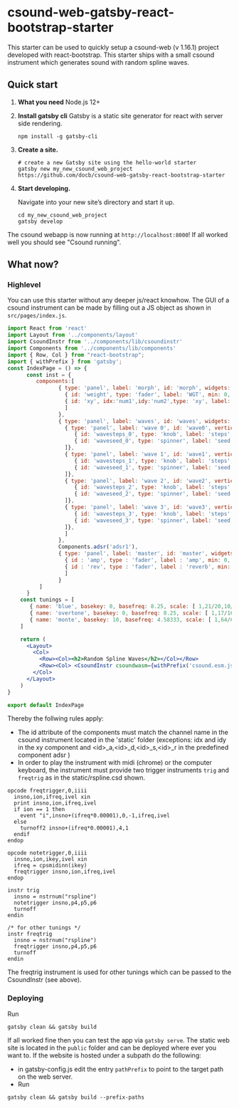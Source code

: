 # csound-web-gatsby-react-bootstrap-starter
This starter can be used to quickly setup a csound-web (v 1.16.1) project developed with react-bootstrap. 
This starter ships with a small csound instrument which generates sound with random spline waves.

## Quick start
1.  **What you need**
    Node.js 12+

1.  **Install gatsby cli**
    Gatsby is a static site generator for react with server side rendering.
    ```shell
    npm install -g gatsby-cli
    ```

1.  **Create a site.**

    ```shell
    # create a new Gatsby site using the hello-world starter
    gatsby new my_new_csound_web_project https://github.com/docb/csound-web-gatsby-react-bootstrap-starter
    ```
1.  **Start developing.**

    Navigate into your new site’s directory and start it up.

    ```shell
    cd my_new_csound_web_project
    gatsby develop
    ```
The csound webapp is now running at `http://localhost:8000`!
If all worked well you should see "Csound running". 

## What now?

### Highlevel
You can use this starter without any deeper js/react knowhow. The GUI of a csound instrument can be made by filling out a JS object
as shown in `src/pages/index.js`.
    
```jsx
import React from 'react'
import Layout from '../components/layout'
import CsoundInstr from '../components/lib/csoundinstr'
import Components from '../components/lib/components'
import { Row, Col } from "react-bootstrap";
import { withPrefix } from 'gatsby';
const IndexPage = () => {
      const inst = {
         components:[
                { type: 'panel', label: 'morph', id: 'morph', widgets: [
                  { id: 'weight', type: 'fader', label: 'WGT', min: 0, max: 1, step: 0.01, defval: 0.5 , height: 200},
                  { id: 'xy', idx:'num1',idy:'num2',type: 'xy', label: 'mix', minX: 0, maxX: 3.99, minY: 0, maxY: 3.99,step: 0.01, defval : { num1 :0.5 , num2 : 0.5 }, height: 200},
                  ]
                },
                { type: 'panel', label: 'waves', id: 'waves', widgets: [
                  { type: 'panel', label: 'wave 0', id: 'wave0', vertical: true, widgets: [
                     { id: 'wavesteps_0', type: 'knob', label: 'steps', min: 4, max: 16, step: 1, defval:10 },
                     { id: 'waveseed_0', type: 'spinner', label: 'seed', size:4,  min: 1, max: 100000, step: 1, defval: 11, vertical: false}
                  ]},
                  { type: 'panel', label: 'wave 1', id: 'wave1', vertical: true, widgets: [
                     { id: 'wavesteps_1', type: 'knob', label: 'steps', min: 4, max: 16, step: 1, defval:10 },
                     { id: 'waveseed_1', type: 'spinner', label: 'seed',  size:4, min: 1, max: 100000, step: 1, defval: 12, vertical: false}
                  ]},
                  { type: 'panel', label: 'wave 2', id: 'wave2', vertical: true, widgets: [
                     { id: 'wavesteps_2', type: 'knob', label: 'steps', min: 4, max: 16, step: 1, defval:10 },
                     { id: 'waveseed_2', type: 'spinner', label: 'seed',  size:4, min: 1, max: 100000, step: 1, defval: 13, vertical: false}
                  ]},
                  { type: 'panel', label: 'wave 3', id: 'wave3', vertical: true, widgets: [
                     { id: 'wavesteps_3', type: 'knob', label: 'steps', min: 4, max: 16, step: 1, defval:10 },
                     { id: 'waveseed_3', type: 'spinner', label: 'seed',  size:4, min: 1, max: 100000, step: 1, defval: 14, vertical: false}
                  ]},
                  ]
                },
                Components.adsr('adsr1'),
                { type: 'panel', label: 'master', id: 'master', widgets: [
                  { id : 'amp', type : 'fader', label : 'amp', min: 0, max: 1, step: 0.01, defval: 0.6, height: 200 },
                  { id : 'rev', type : 'fader', label : 'reverb', min: 0, max: 1, step: 0.01, defval: 0.6, height: 200 },
                  ]
                }
          ]
      }
    const tunings = [
       { name: 'blue', basekey: 0, basefreq: 8.25, scale: [ 1,21/20,10/9,7/6,5/4,21/16,7/5,3/2,25/16,5/3,7/4,15/8]},
       { name: 'overtone', basekey: 0, basefreq: 8.25, scale: [ 1,17/16,9/8,19/16,5/4,21/16,11/8,3/2,13/8,27/16,7/4,15/8]},
       { name: 'monte', basekey: 10, basefreq: 4.58333, scale: [ 1,64/63,9/8,8/7,7/6,4/3,21/16,3/2,32/21,14/9,16/9,7/4]},
    ]

    return (
      <Layout>
        <Col>
          <Row><Col><h2>Random Spline Waves</h2></Col></Row>
          <Row><Col> <CsoundInstr csoundwasm={withPrefix('csound.esm.js')} inst={inst} csd={ withPrefix('rspline.csd')} plugins={[]} tunings={tunings}/></Col></Row>
        </Col>
      </Layout>
    )
}

export default IndexPage
```
Thereby the follwing rules apply:
   - The id attribute of the components must match the channel name in the csound instrument located in the 'static' folder
       (exceptions: idx and idy in the xy component and &lt;id>_a,&lt;id>_d,&lt;id>_s,&lt;id>_r in the predefined component adsr )
   - In order to play the instrument with midi (chrome) or the computer keyboard, the instrument must provide two trigger instruments
       `trig` and `freqtrig` as in the static/rspline.csd shown.

```csound-orc
opcode freqtrigger,0,iiii
  insno,ion,ifreq,ivel xin
  print insno,ion,ifreq,ivel
  if ion == 1 then
    event "i",insno+(ifreq*0.00001),0,-1,ifreq,ivel
  else
    turnoff2 insno+(ifreq*0.00001),4,1
  endif
endop

opcode notetrigger,0,iiii
  insno,ion,ikey,ivel xin
  ifreq = cpsmidinn(ikey)
  freqtrigger insno,ion,ifreq,ivel
endop

instr trig
  insno = nstrnum("rspline") 
  notetrigger insno,p4,p5,p6
  turnoff
endin

/* for other tunings */
instr freqtrig
  insno = nstrnum("rspline") 
  freqtrigger insno,p4,p5,p6
  turnoff
endin

``` 

The freqtrig instrument is used for other tunings which can be passed to the CsoundInstr (see above).
 
### Deploying
Run
```shell
gatsby clean && gatsby build
```
If all worked fine then you can test the app via `gatsby serve`.
The static web site is located in the `public` folder and can be deployed where ever you want to.
If the website is hosted under a subpath do the following:

- in gatsby-config.js edit the entry `pathPrefix` to point to the target path on the web server.
- Run
```shell
gatsby clean && gatsby build --prefix-paths
```
